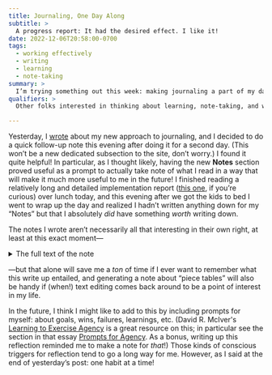 ```yaml
---
title: Journaling, One Day Along
subtitle: >
  A progress report: It had the desired effect. I like it!
date: 2022-12-06T20:58:00-0700
tags:
  - working effectively
  - writing
  - learning
  - note-taking
summary: >
  I’m trying something out this week: making journaling a part of my daily routine.
qualifiers: >
  Other folks interested in thinking about learning, note-taking, and working effectively (in the ways that *I* work effectively, at least).

---
```


Yesterday, I [wrote][yesterday] about my new approach to journaling, and I decided to do a quick follow-up note this evening after doing it for a second day. (This won’t be a new dedicated subsection to the site, don’t worry.) I found it quite helpful! In particular, as I thought likely, having the new **Notes** section proved useful as a prompt to actually take note of what I read in a way that will make it much more useful to me in the future! I finished reading a relatively long and detailed implementation report ([this one][code], if you’re curious) over lunch today, and this evening after we got the kids to bed I went to wrap up the day and realized I hadn’t written anything down for my “Notes” but that I absolutely *did* have something *worth* writing down.

[yesterday]: https://v5.chriskrycho.com/journal/journaling/
[code]: https://code.visualstudio.com/blogs/2018/03/23/text-buffer-reimplementation

The notes I wrote aren’t necessarily all that interesting in their own right, at least at this exact moment—

<details><summary>The full text of the note</summary>

> - Describes reimplementing the text buffer in JS/TS
>
> - Using native didn’t work: too much boundary hopping
>     - And that was with directly using Node’s [[Notes/programming languages/C++|C++]] bridge/bindings.
>     - Suggests my hypothesis around [[Notes/software/WASM|WASM]] may be right; the only way to do it is to stay *almost entirely* in that world.
>
> - Adopted a [[Notes/software/piece table|piece table]]
>
> - Faster than array-of-lines for sufficiently large sets of edits
>
> - Degenerate case is doing many random edits. They note that this primarily shows up when you do something like a mass find-and-replace or multi-cursor edit across a large file.
>
>    > A large file, with 1000s of edits, will lead to thousands or tens of thousands of nodes. Even though looking up a line is `O(log N)`, where `N` is the number of nodes, that is significantly more than `O(1)` which the line array enjoyed.
>
> The final shape of their piece table data structure:
>
> ```ts
> class Buffer {
>   value: string;
>   lineStarts: number[];
> }
>
> class BufferPosition {
>   index: number; // index in Buffer.lineStarts
>   remainder: number;
> }
>
> class PieceTable {
>   buffers: Buffer[];
>   rootNode: Node;
> }
>
> class Node {
>   bufferIndex: number;
>   start: number;
>   length: number;
>   lineStarts: number[];
>
>   left_subtree_length: number;
>   left_subtree_lfcnt: number;
>   left: Node;
>   right: Node;
>   parent: Node;
> }
> ```

</details>

—but that alone will save me a *ton* of time if I ever want to remember what this write up entailed, and generating a note about “piece tables” will also be handy if (when!) text editing comes back around to be a point of interest in my life.

In the future, I think I might like to add to this by including prompts for myself: about goals, wins, failures, learnings, etc. (David R. McIver's [Learning to Exercise Agency][agency] is a great resource on this; in particular see the section in that essay [Prompts for Agency][prompts]. As a bonus, writing up this reflection reminded me to make a note for *that*!) Those kinds of conscious triggers for reflection tend to go a long way for me. However, as I said at the end of yesterday’s post: one habit at a time!

[agency]: https://drmaciver.substack.com/p/learning-to-exercise-agency
[prompts]: https://drmaciver.substack.com/i/75221362/prompts-for-agency
